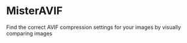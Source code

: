 # MisterAVIF
Find the correct AVIF compression settings for your images by visually comparing images
